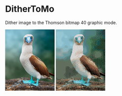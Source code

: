 # DitherToMo
Dither image to the Thomson bitmap 40 graphic mode.


<img src="images/original.png">   <img src="images/thomsonReprocessed.gif">
